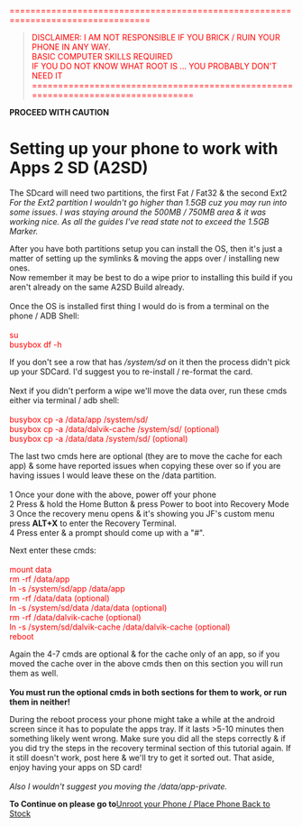 <font color='#FF0000'>=================================================================================</font><br>
<blockquote><font color='#FF0000'>DISCLAIMER: I AM NOT RESPONSIBLE IF YOU BRICK / RUIN YOUR PHONE IN ANY WAY.</font>    <br>
<font color='#FF0000'>BASIC COMPUTER SKILLS REQUIRED</font>                                                 <br>
<font color='#FF0000'>IF YOU DO NOT KNOW WHAT ROOT IS ... YOU PROBABLY DON'T NEED IT</font>                 <br>
<font color='#FF0000'>=================================================================================</font><br></blockquote>


<b>PROCEED WITH CAUTION</b>

<h1>Setting up your phone to work with Apps 2 SD (A2SD)</h1>

The SDcard will need two partitions, the first Fat / Fat32 & the second Ext2<br>
<i>For the Ext2 partition I wouldn't go higher than 1.5GB cuz you may run into some issues.  I was staying around the 500MB / 750MB area & it was working nice.  As all the guides I've read state not to exceed the 1.5GB Marker.</i>

After you have both partitions setup you can install the OS, then it's just a matter of setting up the symlinks & moving the apps over / installing new ones.<br>
Now remember it may be best to do a wipe prior to installing this build if you aren't already on the same A2SD Build already.<br>
<br>
Once the OS is installed first thing I would do is from a terminal on the phone / ADB Shell:<br>
<br>
<font color='#FF0000'>su</font><br>
<font color='#FF0000'>busybox df -h</font>

If you don't see a row that has <i>/system/sd</i> on it then the process didn't pick up your SDCard.  I'd suggest you to re-install / re-format the card.<br>
<br>
Next if you didn't perform a wipe we'll move the data over, run these cmds either via terminal / adb shell:<br>
<br>
<font color='#FF0000'>busybox cp -a /data/app /system/sd/</font><br>
<font color='#FF0000'>busybox cp -a /data/dalvik-cache /system/sd/  (optional)</font><br>
<font color='#FF0000'>busybox cp -a /data/data /system/sd/  (optional)</font><br>

The last two cmds here are optional (they are to move the cache for each app) & some have reported issues when copying these over so if you are having issues I would leave these on the /data partition.<br>
<br>
1 Once your done with the above, power off your phone<br>
2 Press & hold the Home Button & press Power to boot into Recovery Mode<br>
3 Once the recovery menu opens & it's showing you JF's custom menu press <b>ALT+X</b> to enter the Recovery Terminal.<br>
4 Press enter & a prompt should come up with a "#".<br>

Next enter these cmds:<br>
<br>
<font color='#FF0000'>mount data</font><br>
<font color='#FF0000'>rm -rf /data/app</font><br>
<font color='#FF0000'>ln -s /system/sd/app /data/app</font><br>
<font color='#FF0000'>rm -rf /data/data  (optional)</font><br>
<font color='#FF0000'>ln -s /system/sd/data /data/data  (optional)</font><br>
<font color='#FF0000'>rm -rf /data/dalvik-cache  (optional)</font><br>
<font color='#FF0000'>ln -s /system/sd/dalvik-cache /data/dalvik-cache  (optional)</font><br>
<font color='#FF0000'>reboot</font><br>

Again the 4-7 cmds are optional & for the cache only of an app, so if you moved the cache over in the above cmds then on this section you will run them as well.<br>
<br>
<b>You must run the optional cmds in both sections for them to work, or run them in neither!</b>

During the reboot process your phone might take a while at the android screen since it has to populate the apps tray. If it lasts >5-10 minutes then something likely went wrong. Make sure you did all the steps correctly & if you did try the steps in the recovery terminal section of this tutorial again. If it still doesn't work, post here & we'll try to get it sorted out. That aside, enjoy having your apps on SD card!<br>
<br>
<i>Also I wouldn't suggest you moving the /data/app-private.</i>

<b>To Continue on please go to</b><a href='http://code.google.com/p/android-roms/wiki/Unroot'>Unroot your Phone / Place Phone Back to Stock</a>